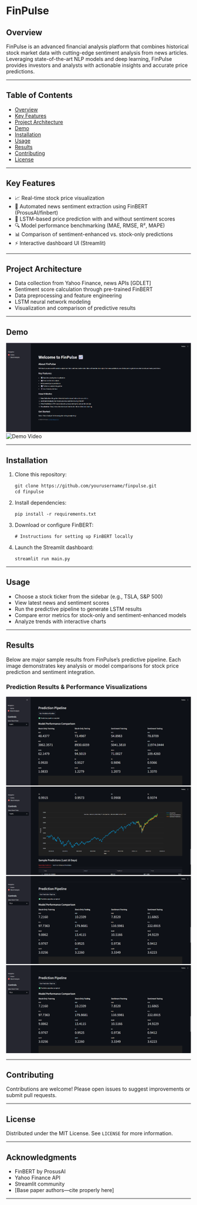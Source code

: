 # FinPulse


## Overview

FinPulse is an advanced financial analysis platform that combines historical stock market data with cutting-edge sentiment analysis from news articles. Leveraging state-of-the-art NLP models and deep learning, FinPulse provides investors and analysts with actionable insights and accurate price predictions.

---

## Table of Contents

- [Overview](#overview)
- [Key Features](#key-features)
- [Project Architecture](#project-architecture)
- [Demo](#demo)
- [Installation](#installation)
- [Usage](#usage)
- [Results](#results)
- [Contributing](#contributing)
- [License](#license)

---

## Key Features

- 📈 Real-time stock price visualization
- 📰 Automated news sentiment extraction using FinBERT (ProsusAI/finbert)
- 🤖 LSTM-based price prediction with and without sentiment scores
- 🔍 Model performance benchmarking (MAE, RMSE, R², MAPE)
- 📊 Comparison of sentiment-enhanced vs. stock-only predictions
- ⚡ Interactive dashboard UI (Streamlit)

---

## Project Architecture

- Data collection from Yahoo Finance, news APIs [GDLET]
- Sentiment score calculation through pre-trained FinBERT
- Data preprocessing and feature engineering
- LSTM neural network modeling
- Visualization and comparison of predictive results

---

## Demo
![Dashboard](images/home.png)
![Demo Video]() <!-- Add dashboard or representative demo image/gif here -->

---

## Installation

1. Clone this repository:
    ```
    git clone https://github.com/yourusername/finpulse.git
    cd finpulse
    ```

2. Install dependencies:
    ```
    pip install -r requirements.txt
    ```

3. Download or configure FinBERT:
    ```
    # Instructions for setting up FinBERT locally
    ```

4. Launch the Streamlit dashboard:
    ```
    streamlit run main.py
    ```

---

## Usage

- Choose a stock ticker from the sidebar (e.g., TSLA, S&P 500)
- View latest news and sentiment scores
- Run the predictive pipeline to generate LSTM results
- Compare error metrics for stock-only and sentiment-enhanced models
- Analyze trends with interactive charts

---

## Results

Below are major sample results from FinPulse’s predictive pipeline. Each image demonstrates key analysis or model comparisons for stock price prediction and sentiment integration.

### Prediction Results & Performance Visualizations

![Prediction Result 1](images/SP_metrics.png) <!-- Replace with your image filename -->
![Prediction Result 2](images/SP_graph.png) <!-- Replace with your image filename -->
![Prediction Result 3](images/tsla_metrics.png) <!-- Replace with your image filename -->
![Prediction Result 4](images/tsla_metrics.png) <!-- Replace with your image filename -->

---

## Contributing

Contributions are welcome! Please open issues to suggest improvements or submit pull requests.

---

## License

Distributed under the MIT License. See `LICENSE` for more information.

---

## Acknowledgments

- FinBERT by ProsusAI
- Yahoo Finance API
- Streamlit community
- [Base paper authors—cite properly here]

---

<!-- Replace image links with your actual image files and update metric tables with your real results. -->

